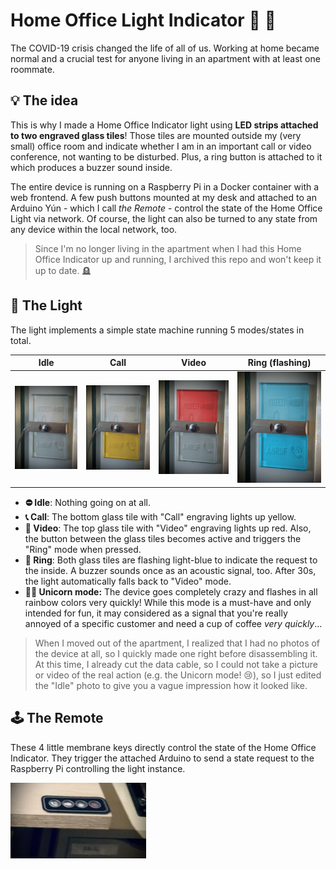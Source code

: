 # Home Office Light Indicator :flashlight: :rotating_light:

The COVID-19 crisis changed the life of all of us. Working at home became normal
and a crucial test for anyone living in an apartment with at least one roommate.

## :bulb: The idea

This is why I made a Home Office Indicator light using **LED strips attached to
two engraved glass tiles**! Those tiles are mounted outside my (very small)
office room and indicate whether I am in an important call or video conference,
not wanting to be disturbed. Plus, a ring button is attached to it which
produces a buzzer sound inside.

The entire device is running on a Raspberry Pi in a Docker container with a web
frontend. A few push buttons mounted at my desk and attached to an Arduino Yún -
which I call *the Remote* - control the state of the Home Office Light via
network. Of course, the light can also be turned to any state from any device
within the local network, too.

> Since I'm no longer living in the apartment when I had this Home Office
Indicator up and running, I archived this repo and won't keep it up to date.
:headstone:

## :traffic_light: The Light

The light implements a simple state machine running 5 modes/states in total.

|Idle|Call|Video|Ring (flashing)|
|---|---|---|---|
|![Idle](doc/light.jpg)|![Call](doc/light_call.jpg)|![Video](doc/light_video.jpg)|![Ring](doc/light_ring.jpg)|

- **:no_entry: Idle**: Nothing going on at all.
- **:telephone_receiver: Call**: The bottom glass tile with "Call" engraving
  lights up yellow.
- **:movie_camera: Video**: The top glass tile with "Video" engraving lights up
  red. Also, the button between the glass tiles becomes active and triggers the
  "Ring" mode when pressed.
- **:bell: Ring**: Both glass tiles are flashing light-blue to indicate the
  request to the inside. A buzzer sounds once as an acoustic signal, too. After
  30s, the light automatically falls back to "Video" mode.
- **:rainbow::unicorn: Unicorn mode:** The device goes completely crazy and
  flashes in all rainbow colors very quickly! While this mode is a must-have and
  only intended for fun, it may considered as a signal that you're really
  annoyed of a specific customer and need a cup of coffee *very quickly*...

> When I moved out of the apartment, I realized that I had no photos of the
device at all, so I quickly made one right before disassembling it. At this
time, I already cut the data cable, so I could not take a picture or video of
the real action (e.g. the Unicorn mode! :cry:), so I just edited the "Idle"
photo to give you a vague impression how it looked like.

## :joystick: The Remote

These 4 little membrane keys directly control the state of the Home Office
Indicator. They trigger the attached Arduino to send a state request to the
Raspberry Pi controlling the light instance.

![!Remote](doc/remote.jpg)
